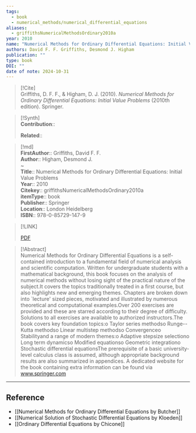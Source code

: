 ```yaml
---
tags:
  - book
  - numerical_methods/numerical_differential_equations
aliases:
  - griffithsNumericalMethodsOrdinary2010a
year: 2010
name: "Numerical Methods for Ordinary Differential Equations: Initial Value Problems"
authors: David F. F. Griffiths, Desmond J. Higham
publication: ""
type: book
DOI: ""
date of note: 2024-10-31
---
```


> [!Cite]  
> Griffiths, D. F. F., & Higham, D. J. (2010). _Numerical Methods for Ordinary Differential Equations: Initial Value Problems_ (2010th edition). Springer.

>[!Synth]  
>**Contribution**::  
>  
>**Related**::   
>  
  
>[!md]  
> **FirstAuthor**:: Griffiths, David F. F.  
> **Author**:: Higham, Desmond J.  
~  
> **Title**:: Numerical Methods for Ordinary Differential Equations: Initial Value Problems  
> **Year**:: 2010  
> **Citekey**:: griffithsNumericalMethodsOrdinary2010a  
> **itemType**:: book  
> **Publisher**:: Springer  
> **Location**:: London Heidelberg  
> **ISBN**:: 978-0-85729-147-9  

> [!LINK]  
> 
> [PDF](file:///home/lukexie/Documents/Papers/storage/W9HY9ESP/Griffiths%20and%20Higham%20-%202010%20-%20Numerical%20Methods%20for%20Ordinary%20Differential%20Equations%20Initial%20Value%20Problems.pdf) 
>  

> [!Abstract]  
> Numerical Methods for Ordinary Differential Equations is a self-contained introduction to a fundamental field of numerical analysis and scientific computation. Written for undergraduate students with a mathematical background, this book focuses on the analysis of numerical methods without losing sight of the practical nature of the subject.It covers the topics traditionally treated in a first course, but also highlights new and emerging themes. Chapters are broken down into `lecture' sized pieces, motivated and illustrated by numerous theoretical and computational examples.Over 200 exercises are provided and these are starred according to their degree of difficulty. Solutions to all exercises are available to authorized instructors.The book covers key foundation topics:o Taylor series methodso Runge--Kutta methodso Linear multistep methodso Convergenceo Stabilityand a range of modern themes:o Adaptive stepsize selectiono Long term dynamicso Modified equationso Geometric integrationo Stochastic differential equationsThe prerequisite of a basic university-level calculus class is assumed, although appropriate background results are also summarized in appendices. A dedicated website for the book containing extra information can be found via www.springer.com  

-----
## Reference
  

- [[Numerical Methods for Ordinary Differential Equations by Butcher]]
- [[Numerical Solution of Stochastic Differential Equations by Kloeden]]
- [[Ordinary Differential Equations by Chicone]]
